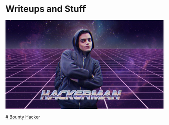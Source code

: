 # **Writeups and Stuff**

![banner](docs/assets/images/fetchimage.jpg)

[# Bounty Hacker](bounty-hacker.md)
